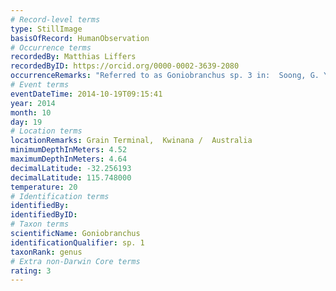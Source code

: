 ```yaml
---
# Record-level terms
type: StillImage
basisOfRecord: HumanObservation
# Occurrence terms
recordedBy: Matthias Liffers
recordedByID: https://orcid.org/0000-0002-3639-2080
occurrenceRemarks: "Referred to as Goniobranchus sp. 3 in:  Soong, G. Y., Wilson, N. G., & Reimer, J. D. (2020). A species complex within the red-reticulate Goniobranchus Pease, 1866 (Nudibranchia: Doridina: Chromodorididae). Marine Biodiversity, 50(2), 25. https://doi.org/10.1007/s12526-020-01048-w"
# Event terms
eventDateTime: 2014-10-19T09:15:41
year: 2014
month: 10
day: 19
# Location terms
locationRemarks: Grain Terminal,  Kwinana /  Australia
minimumDepthInMeters: 4.52
maximumDepthInMeters: 4.64
decimalLatitude: -32.256193
decimalLatitude: 115.748000
temperature: 20
# Identification terms
identifiedBy: 
identifiedByID: 
# Taxon terms
scientificName: Goniobranchus
identificationQualifier: sp. 1
taxonRank: genus
# Extra non-Darwin Core terms
rating: 3
---
```

